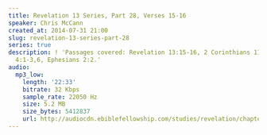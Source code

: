 ```yaml
---
title: Revelation 13 Series, Part 28, Verses 15-16
speaker: Chris McCann
created_at: 2014-07-31 21:00
slug: revelation-13-series-part-28
series: true
description: ! 'Passages covered: Revelation 13:15-16, 2 Corinthians 11:4, 1 John
  4:1-3,6, Ephesians 2:2.'
audio:
  mp3_low:
    length: '22:33'
    bitrate: 32 Kbps
    sample_rate: 22050 Hz
    size: 5.2 MB
    size_bytes: 5412837
    url: http://audiocdn.ebiblefellowship.com/studies/revelation/chapter-13/2014.07.31_McCann_-_Revelation_13_Series_Part_28.mp3
---
```

